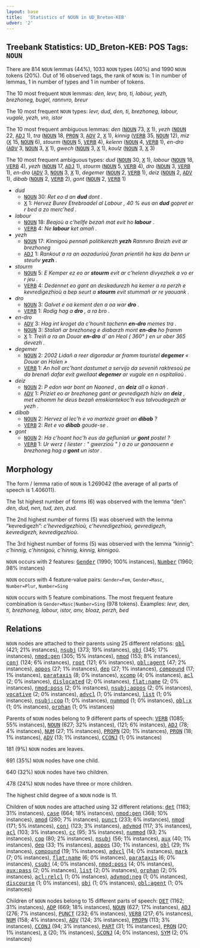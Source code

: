 ```yaml
---
layout: base
title:  'Statistics of NOUN in UD_Breton-KEB'
udver: '2'
---
```


## Treebank Statistics: UD_Breton-KEB: POS Tags: `NOUN`

There are 814 `NOUN` lemmas (44%), 1033 `NOUN` types (40%) and 1990 `NOUN` tokens (20%).
Out of 16 observed tags, the rank of `NOUN` is: 1 in number of lemmas, 1 in number of types and 1 in number of tokens.

The 10 most frequent `NOUN` lemmas: <em>den, levr, bro, ti, labour, yezh, brezhoneg, bugel, rannvro, breur</em>

The 10 most frequent `NOUN` types:  <em>levr, dud, den, ti, brezhoneg, labour, vugale, yezh, vro, istor</em>

The 10 most frequent ambiguous lemmas: <em>den</em> (<tt><a href="br_keb-pos-NOUN.html">NOUN</a></tt> 73, <tt><a href="br_keb-pos-X.html">X</a></tt> 1), <em>yezh</em> (<tt><a href="br_keb-pos-NOUN.html">NOUN</a></tt> 22, <tt><a href="br_keb-pos-ADJ.html">ADJ</a></tt> 1), <em>tra</em> (<tt><a href="br_keb-pos-NOUN.html">NOUN</a></tt> 18, <tt><a href="br_keb-pos-PRON.html">PRON</a></tt> 3, <tt><a href="br_keb-pos-ADV.html">ADV</a></tt> 2, <tt><a href="br_keb-pos-X.html">X</a></tt> 1), <em>kinnig</em> (<tt><a href="br_keb-pos-VERB.html">VERB</a></tt> 35, <tt><a href="br_keb-pos-NOUN.html">NOUN</a></tt> 12), <em>miz</em> (<tt><a href="br_keb-pos-X.html">X</a></tt> 15, <tt><a href="br_keb-pos-NOUN.html">NOUN</a></tt> 6), <em>stourm</em> (<tt><a href="br_keb-pos-NOUN.html">NOUN</a></tt> 5, <tt><a href="br_keb-pos-VERB.html">VERB</a></tt> 4), <em>kelenn</em> (<tt><a href="br_keb-pos-NOUN.html">NOUN</a></tt> 4, <tt><a href="br_keb-pos-VERB.html">VERB</a></tt> 1), <em>en-dro</em> (<tt><a href="br_keb-pos-ADV.html">ADV</a></tt> 3, <tt><a href="br_keb-pos-NOUN.html">NOUN</a></tt> 3, <tt><a href="br_keb-pos-X.html">X</a></tt> 1), <em>gwech</em> (<tt><a href="br_keb-pos-NOUN.html">NOUN</a></tt> 3, <tt><a href="br_keb-pos-X.html">X</a></tt> 1), <em>koulz</em> (<tt><a href="br_keb-pos-NOUN.html">NOUN</a></tt> 3, <tt><a href="br_keb-pos-X.html">X</a></tt> 3)

The 10 most frequent ambiguous types:  <em>dud</em> (<tt><a href="br_keb-pos-NOUN.html">NOUN</a></tt> 30, <tt><a href="br_keb-pos-X.html">X</a></tt> 1), <em>labour</em> (<tt><a href="br_keb-pos-NOUN.html">NOUN</a></tt> 18, <tt><a href="br_keb-pos-VERB.html">VERB</a></tt> 4), <em>yezh</em> (<tt><a href="br_keb-pos-NOUN.html">NOUN</a></tt> 17, <tt><a href="br_keb-pos-ADJ.html">ADJ</a></tt> 1), <em>stourm</em> (<tt><a href="br_keb-pos-NOUN.html">NOUN</a></tt> 5, <tt><a href="br_keb-pos-VERB.html">VERB</a></tt> 4), <em>dro</em> (<tt><a href="br_keb-pos-NOUN.html">NOUN</a></tt> 3, <tt><a href="br_keb-pos-VERB.html">VERB</a></tt> 1), <em>en-dro</em> (<tt><a href="br_keb-pos-ADV.html">ADV</a></tt> 3, <tt><a href="br_keb-pos-NOUN.html">NOUN</a></tt> 3, <tt><a href="br_keb-pos-X.html">X</a></tt> 1), <em>degemer</em> (<tt><a href="br_keb-pos-NOUN.html">NOUN</a></tt> 2, <tt><a href="br_keb-pos-VERB.html">VERB</a></tt> 1), <em>deiz</em> (<tt><a href="br_keb-pos-NOUN.html">NOUN</a></tt> 2, <tt><a href="br_keb-pos-ADV.html">ADV</a></tt> 1), <em>dibab</em> (<tt><a href="br_keb-pos-NOUN.html">NOUN</a></tt> 2, <tt><a href="br_keb-pos-VERB.html">VERB</a></tt> 2), <em>gont</em> (<tt><a href="br_keb-pos-NOUN.html">NOUN</a></tt> 2, <tt><a href="br_keb-pos-VERB.html">VERB</a></tt> 1)


* <em>dud</em>
  * <tt><a href="br_keb-pos-NOUN.html">NOUN</a></tt> 30: <em>Ret eo d an <b>dud</b> dont .</em>
  * <tt><a href="br_keb-pos-X.html">X</a></tt> 1: <em>Hervez Burev Etrebroadel al Labour , 40 % eus an <b>dud</b> gopret er r bed a zo merc'hed .</em>
* <em>labour</em>
  * <tt><a href="br_keb-pos-NOUN.html">NOUN</a></tt> 18: <em>Beajoù a c'hellfe bezañ mat evit ho <b>labour</b> .</em>
  * <tt><a href="br_keb-pos-VERB.html">VERB</a></tt> 4: <em>Ne <b>labour</b> ket amañ .</em>
* <em>yezh</em>
  * <tt><a href="br_keb-pos-NOUN.html">NOUN</a></tt> 17: <em>Kinnigoù pennañ politikerezh <b>yezh</b> Rannvro Breizh evit ar brezhoneg</em>
  * <tt><a href="br_keb-pos-ADJ.html">ADJ</a></tt> 1: <em>Rankout a ra an aozadurioù foran prientiñ ha kas da benn ur steuñv <b>yezh</b> .</em>
* <em>stourm</em>
  * <tt><a href="br_keb-pos-NOUN.html">NOUN</a></tt> 5: <em>E Kemper ez eo ar <b>stourm</b> evit ar c'helenn divyezhek a vo er r jeu .</em>
  * <tt><a href="br_keb-pos-VERB.html">VERB</a></tt> 4: <em>Dedennet eo gant an deskadurezh ha kemer a ra perzh e kevredigezhioù a bep seurt a <b>stourm</b> evit stummañ ar re yaouank .</em>
* <em>dro</em>
  * <tt><a href="br_keb-pos-NOUN.html">NOUN</a></tt> 3: <em>Galvet e oa kement den a oa war <b>dro</b> .</em>
  * <tt><a href="br_keb-pos-VERB.html">VERB</a></tt> 1: <em>Rodig hag a <b>dro</b> , a ra bro .</em>
* <em>en-dro</em>
  * <tt><a href="br_keb-pos-ADV.html">ADV</a></tt> 3: <em>Hag int kroget da c'hounit tachenn <b>en-dro</b> memes tra .</em>
  * <tt><a href="br_keb-pos-NOUN.html">NOUN</a></tt> 3: <em>Staliañ ar brezhoneg e diabarzh mont <b>en-dro</b> ho framm</em>
  * <tt><a href="br_keb-pos-X.html">X</a></tt> 1: <em>Treiñ a ra an Douar <b>en-dro</b> d' an Heol ( 360° ) en ur ober 365 devezh .</em>
* <em>degemer</em>
  * <tt><a href="br_keb-pos-NOUN.html">NOUN</a></tt> 2: <em>2002 Lidañ a reer digoradur ar framm touristel <b>degemer</b> « Douar an Holen »</em>
  * <tt><a href="br_keb-pos-VERB.html">VERB</a></tt> 1: <em>An holl arc'hant dastumet a servijo da seveniñ raktresoù pe da brenañ dafar evit gwellaat <b>degemer</b> ar vugale en n ospitalioù .</em>
* <em>deiz</em>
  * <tt><a href="br_keb-pos-NOUN.html">NOUN</a></tt> 2: <em>P edon war bont an Naoned , an <b>deiz</b> all o kanañ .</em>
  * <tt><a href="br_keb-pos-ADV.html">ADV</a></tt> 1: <em>Priziet eo ar brezhoneg gant ar gevredigezh hiziv an <b>deiz</b> , met ezhomm he deus bezañ emskiantekoc’h eus talvoudegezh ar yezh .</em>
* <em>dibab</em>
  * <tt><a href="br_keb-pos-NOUN.html">NOUN</a></tt> 2: <em>Hervez al lec'h e vo marteze graet an <b>dibab</b> ?</em>
  * <tt><a href="br_keb-pos-VERB.html">VERB</a></tt> 2: <em>Ret e vo <b>dibab</b> goude-se .</em>
* <em>gont</em>
  * <tt><a href="br_keb-pos-NOUN.html">NOUN</a></tt> 2: <em>Ha c'hoant hoc'h eus da gefluniañ ur <b>gont</b> postel ?</em>
  * <tt><a href="br_keb-pos-VERB.html">VERB</a></tt> 1: <em>Ur werz ( liester : " gwerzioù " ) a zo ur ganaouenn e brezhoneg hag a <b>gont</b> un istor .</em>

## Morphology

The form / lemma ratio of `NOUN` is 1.269042 (the average of all parts of speech is 1.406011).

The 1st highest number of forms (6) was observed with the lemma “den”: <em>den, dud, nen, tud, zen, zud</em>.

The 2nd highest number of forms (5) was observed with the lemma “kevredigezh”: <em>c'hevredigezhioù, c’hevredigezhioù, gevredigezh, kevredigezh, kevredigezhioù</em>.

The 3rd highest number of forms (5) was observed with the lemma “kinnig”: <em>c'hinnig, c'hinnigoù, c’hinnig, kinnig, kinnigoù</em>.

`NOUN` occurs with 2 features: <tt><a href="br_keb-feat-Gender.html">Gender</a></tt> (1990; 100% instances), <tt><a href="br_keb-feat-Number.html">Number</a></tt> (1960; 98% instances)

`NOUN` occurs with 4 feature-value pairs: `Gender=Fem`, `Gender=Masc`, `Number=Plur`, `Number=Sing`

`NOUN` occurs with 5 feature combinations.
The most frequent feature combination is `Gender=Masc|Number=Sing` (978 tokens).
Examples: <em>levr, den, ti, brezhoneg, labour, istor, anv, bloaz, perzh, bed</em>


## Relations

`NOUN` nodes are attached to their parents using 25 different relations: <tt><a href="br_keb-dep-obl.html">obl</a></tt> (421; 21% instances), <tt><a href="br_keb-dep-nsubj.html">nsubj</a></tt> (373; 19% instances), <tt><a href="br_keb-dep-obj.html">obj</a></tt> (345; 17% instances), <tt><a href="br_keb-dep-nmod-gen.html">nmod:gen</a></tt> (305; 15% instances), <tt><a href="br_keb-dep-nmod.html">nmod</a></tt> (153; 8% instances), <tt><a href="br_keb-dep-conj.html">conj</a></tt> (124; 6% instances), <tt><a href="br_keb-dep-root.html">root</a></tt> (121; 6% instances), <tt><a href="br_keb-dep-obl-agent.html">obl:agent</a></tt> (47; 2% instances), <tt><a href="br_keb-dep-appos.html">appos</a></tt> (27; 1% instances), <tt><a href="br_keb-dep-dep.html">dep</a></tt> (27; 1% instances), <tt><a href="br_keb-dep-compound.html">compound</a></tt> (17; 1% instances), <tt><a href="br_keb-dep-parataxis.html">parataxis</a></tt> (8; 0% instances), <tt><a href="br_keb-dep-xcomp.html">xcomp</a></tt> (4; 0% instances), <tt><a href="br_keb-dep-acl.html">acl</a></tt> (2; 0% instances), <tt><a href="br_keb-dep-dislocated.html">dislocated</a></tt> (2; 0% instances), <tt><a href="br_keb-dep-flat-name.html">flat:name</a></tt> (2; 0% instances), <tt><a href="br_keb-dep-nmod-poss.html">nmod:poss</a></tt> (2; 0% instances), <tt><a href="br_keb-dep-nsubj-appos.html">nsubj:appos</a></tt> (2; 0% instances), <tt><a href="br_keb-dep-vocative.html">vocative</a></tt> (2; 0% instances), <tt><a href="br_keb-dep-advcl.html">advcl</a></tt> (1; 0% instances), <tt><a href="br_keb-dep-list.html">list</a></tt> (1; 0% instances), <tt><a href="br_keb-dep-nsubj-cop.html">nsubj:cop</a></tt> (1; 0% instances), <tt><a href="br_keb-dep-nummod.html">nummod</a></tt> (1; 0% instances), <tt><a href="br_keb-dep-obl-x.html">obl:x</a></tt> (1; 0% instances), <tt><a href="br_keb-dep-orphan.html">orphan</a></tt> (1; 0% instances)

Parents of `NOUN` nodes belong to 9 different parts of speech: <tt><a href="br_keb-pos-VERB.html">VERB</a></tt> (1085; 55% instances), <tt><a href="br_keb-pos-NOUN.html">NOUN</a></tt> (627; 32% instances),  (121; 6% instances), <tt><a href="br_keb-pos-ADJ.html">ADJ</a></tt> (78; 4% instances), <tt><a href="br_keb-pos-NUM.html">NUM</a></tt> (27; 1% instances), <tt><a href="br_keb-pos-PROPN.html">PROPN</a></tt> (20; 1% instances), <tt><a href="br_keb-pos-PRON.html">PRON</a></tt> (18; 1% instances), <tt><a href="br_keb-pos-ADV.html">ADV</a></tt> (13; 1% instances), <tt><a href="br_keb-pos-CCONJ.html">CCONJ</a></tt> (1; 0% instances)

181 (9%) `NOUN` nodes are leaves.

691 (35%) `NOUN` nodes have one child.

640 (32%) `NOUN` nodes have two children.

478 (24%) `NOUN` nodes have three or more children.

The highest child degree of a `NOUN` node is 11.

Children of `NOUN` nodes are attached using 32 different relations: <tt><a href="br_keb-dep-det.html">det</a></tt> (1163; 31% instances), <tt><a href="br_keb-dep-case.html">case</a></tt> (664; 18% instances), <tt><a href="br_keb-dep-nmod-gen.html">nmod:gen</a></tt> (368; 10% instances), <tt><a href="br_keb-dep-amod.html">amod</a></tt> (280; 7% instances), <tt><a href="br_keb-dep-punct.html">punct</a></tt> (233; 6% instances), <tt><a href="br_keb-dep-nmod.html">nmod</a></tt> (171; 5% instances), <tt><a href="br_keb-dep-conj.html">conj</a></tt> (123; 3% instances), <tt><a href="br_keb-dep-advmod.html">advmod</a></tt> (117; 3% instances), <tt><a href="br_keb-dep-acl.html">acl</a></tt> (103; 3% instances), <tt><a href="br_keb-dep-cc.html">cc</a></tt> (95; 3% instances), <tt><a href="br_keb-dep-nummod.html">nummod</a></tt> (93; 2% instances), <tt><a href="br_keb-dep-cop.html">cop</a></tt> (80; 2% instances), <tt><a href="br_keb-dep-nsubj.html">nsubj</a></tt> (56; 1% instances), <tt><a href="br_keb-dep-aux.html">aux</a></tt> (40; 1% instances), <tt><a href="br_keb-dep-dep.html">dep</a></tt> (33; 1% instances), <tt><a href="br_keb-dep-appos.html">appos</a></tt> (30; 1% instances), <tt><a href="br_keb-dep-obl.html">obl</a></tt> (29; 1% instances), <tt><a href="br_keb-dep-compound.html">compound</a></tt> (19; 1% instances), <tt><a href="br_keb-dep-advcl.html">advcl</a></tt> (14; 0% instances), <tt><a href="br_keb-dep-mark.html">mark</a></tt> (7; 0% instances), <tt><a href="br_keb-dep-flat-name.html">flat:name</a></tt> (6; 0% instances), <tt><a href="br_keb-dep-parataxis.html">parataxis</a></tt> (6; 0% instances), <tt><a href="br_keb-dep-csubj.html">csubj</a></tt> (4; 0% instances), <tt><a href="br_keb-dep-nmod-poss.html">nmod:poss</a></tt> (4; 0% instances), <tt><a href="br_keb-dep-aux-pass.html">aux:pass</a></tt> (2; 0% instances), <tt><a href="br_keb-dep-list.html">list</a></tt> (2; 0% instances), <tt><a href="br_keb-dep-orphan.html">orphan</a></tt> (2; 0% instances), <tt><a href="br_keb-dep-acl-relcl.html">acl:relcl</a></tt> (1; 0% instances), <tt><a href="br_keb-dep-advmod-neg.html">advmod:neg</a></tt> (1; 0% instances), <tt><a href="br_keb-dep-discourse.html">discourse</a></tt> (1; 0% instances), <tt><a href="br_keb-dep-obj.html">obj</a></tt> (1; 0% instances), <tt><a href="br_keb-dep-obl-agent.html">obl:agent</a></tt> (1; 0% instances)

Children of `NOUN` nodes belong to 15 different parts of speech: <tt><a href="br_keb-pos-DET.html">DET</a></tt> (1162; 31% instances), <tt><a href="br_keb-pos-ADP.html">ADP</a></tt> (669; 18% instances), <tt><a href="br_keb-pos-NOUN.html">NOUN</a></tt> (627; 17% instances), <tt><a href="br_keb-pos-ADJ.html">ADJ</a></tt> (276; 7% instances), <tt><a href="br_keb-pos-PUNCT.html">PUNCT</a></tt> (232; 6% instances), <tt><a href="br_keb-pos-VERB.html">VERB</a></tt> (217; 6% instances), <tt><a href="br_keb-pos-NUM.html">NUM</a></tt> (158; 4% instances), <tt><a href="br_keb-pos-ADV.html">ADV</a></tt> (124; 3% instances), <tt><a href="br_keb-pos-PROPN.html">PROPN</a></tt> (113; 3% instances), <tt><a href="br_keb-pos-CCONJ.html">CCONJ</a></tt> (94; 3% instances), <tt><a href="br_keb-pos-PART.html">PART</a></tt> (31; 1% instances), <tt><a href="br_keb-pos-PRON.html">PRON</a></tt> (20; 1% instances), <tt><a href="br_keb-pos-X.html">X</a></tt> (20; 1% instances), <tt><a href="br_keb-pos-SCONJ.html">SCONJ</a></tt> (4; 0% instances), <tt><a href="br_keb-pos-SYM.html">SYM</a></tt> (2; 0% instances)

